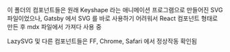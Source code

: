 이 폴더의 컴포넌트들은 원래 Keyshape 라는 애니메이션 프로그램으로 만들어진 SVG 파일이었으나,
Gatsby 에서 SVG 를 바로 사용하기 어려워서 React 컴포넌트 형태로 만든 후 mdx 파일에서 가져다 사용 중

LazySVG 및 다른 컴포넌트들은 FF, Chrome, Safari 에서 정상작동 확인됨

